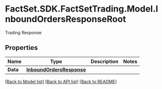 # FactSet.SDK.FactSetTrading.Model.InboundOrdersResponseRoot
Trading Response

## Properties

Name | Type | Description | Notes
------------ | ------------- | ------------- | -------------
**Data** | [**InboundOrdersResponse**](InboundOrdersResponse.md) |  | 

[[Back to Model list]](../README.md#documentation-for-models) [[Back to API list]](../README.md#documentation-for-api-endpoints) [[Back to README]](../README.md)

